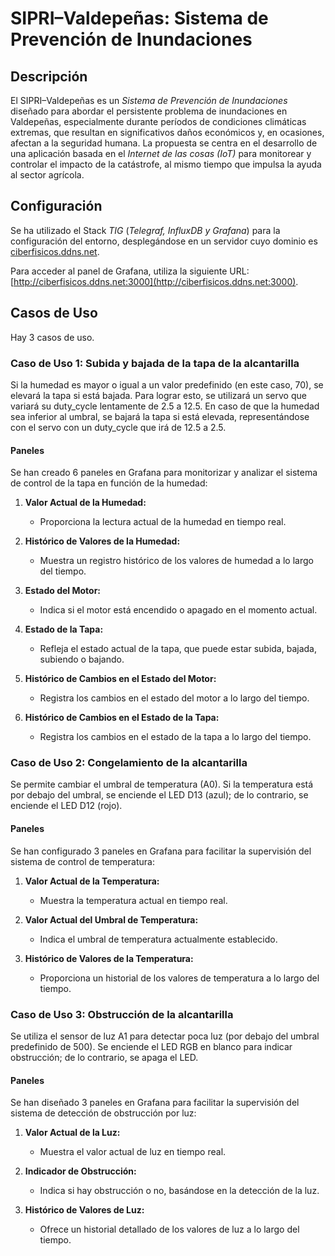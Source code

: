 # SIPRI–Valdepeñas: Sistema de Prevención de Inundaciones

## Descripción

El SIPRI–Valdepeñas es un *Sistema de Prevención de Inundaciones* diseñado para abordar el persistente problema de inundaciones en Valdepeñas, especialmente durante períodos de condiciones climáticas extremas, que resultan en significativos daños económicos y, en ocasiones, afectan a la seguridad humana. La propuesta se centra en el desarrollo de una aplicación basada en el *Internet de las cosas (IoT)* para monitorear y controlar el impacto de la catástrofe, al mismo tiempo que impulsa la ayuda al sector agrícola.

## Configuración

Se ha utilizado el Stack *TIG* (*Telegraf, InfluxDB y Grafana*) para la configuración del entorno, desplegándose en un servidor cuyo dominio es [ciberfisicos.ddns.net](http://ciberfisicos.ddns.net). 

Para acceder al panel de Grafana, utiliza la siguiente URL: [http://ciberfisicos.ddns.net:3000](http://ciberfisicos.ddns.net:3000).

## Casos de Uso

Hay 3 casos de uso.

### Caso de Uso 1: Subida y bajada de la tapa de la alcantarilla

Si la humedad es mayor o igual a un valor predefinido (en este caso, 70), se elevará la tapa si está bajada. Para lograr esto, se utilizará un servo que variará su duty_cycle lentamente de 2.5 a 12.5. En caso de que la humedad sea inferior al umbral, se bajará la tapa si está elevada, representándose con el servo con un duty_cycle que irá de 12.5 a 2.5.

#### Paneles

Se han creado 6 paneles en Grafana para monitorizar y analizar el sistema de control de la tapa en función de la humedad:

1. **Valor Actual de la Humedad:**
   - Proporciona la lectura actual de la humedad en tiempo real.

2. **Histórico de Valores de la Humedad:**
   - Muestra un registro histórico de los valores de humedad a lo largo del tiempo.

3. **Estado del Motor:**
   - Indica si el motor está encendido o apagado en el momento actual.

4. **Estado de la Tapa:**
   - Refleja el estado actual de la tapa, que puede estar subida, bajada, subiendo o bajando.

5. **Histórico de Cambios en el Estado del Motor:**
   - Registra los cambios en el estado del motor a lo largo del tiempo.

6. **Histórico de Cambios en el Estado de la Tapa:**
   - Registra los cambios en el estado de la tapa a lo largo del tiempo.

### Caso de Uso 2: Congelamiento de la alcantarilla

Se permite cambiar el umbral de temperatura (A0). Si la temperatura está por debajo del umbral, se enciende el LED D13 (azul); de lo contrario, se enciende el LED D12 (rojo).

#### Paneles

Se han configurado 3 paneles en Grafana para facilitar la supervisión del sistema de control de temperatura:

1. **Valor Actual de la Temperatura:**
   - Muestra la temperatura actual en tiempo real.

2. **Valor Actual del Umbral de Temperatura:**
   - Indica el umbral de temperatura actualmente establecido.

3. **Histórico de Valores de la Temperatura:**
   - Proporciona un historial de los valores de temperatura a lo largo del tiempo.

### Caso de Uso 3: Obstrucción de la alcantarilla

Se utiliza el sensor de luz A1 para detectar poca luz (por debajo del umbral predefinido de 500). Se enciende el LED RGB en blanco para indicar obstrucción; de lo contrario, se apaga el LED.

#### Paneles

Se han diseñado 3 paneles en Grafana para facilitar la supervisión del sistema de detección de obstrucción por luz:

1. **Valor Actual de la Luz:**
   - Muestra el valor actual de luz en tiempo real.

2. **Indicador de Obstrucción:**
   - Indica si hay obstrucción o no, basándose en la detección de la luz.

3. **Histórico de Valores de Luz:**
   - Ofrece un historial detallado de los valores de luz a lo largo del tiempo.
